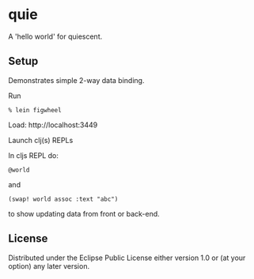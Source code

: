 # quie

A 'hello world' for quiescent.

## Setup

Demonstrates simple 2-way data binding.

Run

    % lein figwheel

Load: http://localhost:3449

Launch clj(s) REPLs

In cljs REPL do:

    @world

and

    (swap! world assoc :text "abc")

to show updating data from front or back-end.

## License

Distributed under the Eclipse Public License either version 1.0 or (at your option) any later version.
